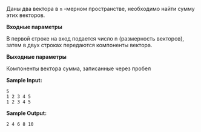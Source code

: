 Даны два вектора в ```n``` -мерном пространстве, необходимо найти сумму этих векторов.

**Входные параметры**

В первой строке на вход подается число n (размерность векторов), затем в двух строках передаются компоненты вектора.

**Выходные параметры**

Компоненты вектора сумма, записанные через пробел

**Sample Input:**

```commandline
5
1 2 3 4 5
1 2 3 4 5
```


**Sample Output:**

```commandline
2 4 6 8 10
```

